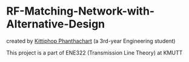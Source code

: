 # RF-Matching-Network-with-Alternative-Design
created by [Kittiphop Phanthachart](https://bento.me/mac-kittiphop) (a 3rd-year Engineering student)

This project is a part of ENE322 (Transmission Line Theory) at KMUTT
